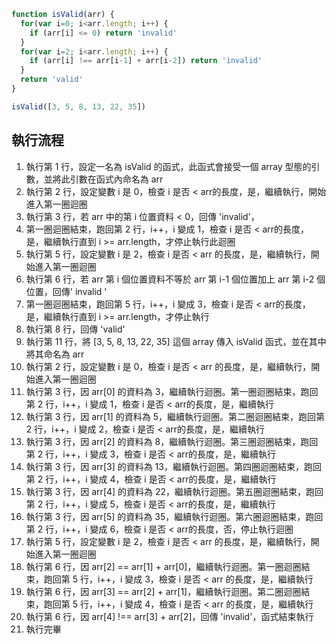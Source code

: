 ``` js
function isValid(arr) {
  for(var i=0; i<arr.length; i++) {
    if (arr[i] <= 0) return 'invalid'
  }
  for(var i=2; i<arr.length; i++) {
    if (arr[i] !== arr[i-1] + arr[i-2]) return 'invalid'
  }
  return 'valid'
}

isValid([3, 5, 8, 13, 22, 35])
```

## 執行流程
1. 執行第 1 行，設定一名為 isValid 的函式，此函式會接受一個 array 型態的引數，並將此引數在函式內命名為 arr
2. 執行第 2 行，設定變數 i 是 0，檢查 i 是否 < arr的長度，是，繼續執行，開始進入第一圈迴圈
3. 執行第 3 行，若 arr 中的第 i 位置資料 < 0，回傳 'invalid'，  
4. 第一圈迴圈結束，跑回第 2 行，i++，i 變成 1，檢查 i 是否 < arr的長度，是，繼續執行直到 i >= arr.length，才停止執行此迴圈
5. 執行第 5 行，設定變數 i 是 2，檢查 i 是否 < arr 的長度，是，繼續執行，開始進入第一圈迴圈
6. 執行第 6 行，若 arr 第 i 個位置資料不等於 arr 第 i-1 個位置加上 arr 第 i-2 個位置，回傳' invalid '
7. 第一圈迴圈結束，跑回第 5 行，i++，i 變成 3，檢查 i 是否 < arr的長度，是，繼續執行直到 i >= arr.length，才停止執行
8. 執行第 8 行，回傳 'valid'
9. 執行第 11 行，將 [3, 5, 8, 13, 22, 35] 這個 array 傳入 isValid 函式，並在其中將其命名為 arr
10. 執行第 2 行，設定變數 i 是 0，檢查 i 是否 < arr 的長度，是，繼續執行，開始進入第一圈迴圈
11. 執行第 3 行，因 arr[0] 的資料為 3，繼續執行迴圈。第一圈迴圈結束，跑回第 2 行，i++，i 變成 1，檢查 i 是否 < arr的長度，是，繼續執行
12. 執行第 3 行，因 arr[1] 的資料為 5，繼續執行迴圈。第二圈迴圈結束，跑回第 2 行，i++，i 變成 2，檢查 i 是否 < arr的長度，是，繼續執行
13. 執行第 3 行，因 arr[2] 的資料為 8，繼續執行迴圈。第三圈迴圈結束，跑回第 2 行，i++，i 變成 3，檢查 i 是否 < arr的長度，是，繼續執行
14. 執行第 3 行，因 arr[3] 的資料為 13，繼續執行迴圈。第四圈迴圈結束，跑回第 2 行，i++，i 變成 4，檢查 i 是否 < arr的長度，是，繼續執行
15. 執行第 3 行，因 arr[4] 的資料為 22，繼續執行迴圈。第五圈迴圈結束，跑回第 2 行，i++，i 變成 5，檢查 i 是否 < arr的長度，是，繼續執行
16. 執行第 3 行，因 arr[5] 的資料為 35，繼續執行迴圈。第六圈迴圈結束，跑回第 2 行，i++，i 變成 6，檢查 i 是否 < arr的長度，否，停止執行迴圈
17. 執行第 5 行，設定變數 i 是 2，檢查 i 是否 < arr 的長度，是，繼續執行，開始進入第一圈迴圈
18. 執行第 6 行，因 arr[2] == arr[1] + arr[0]，繼續執行迴圈。第一圈迴圈結束，跑回第 5 行，i++，i 變成 3，檢查 i 是否 < arr 的長度，是，繼續執行
19. 執行第 6 行，因 arr[3] == arr[2] + arr[1]，繼續執行迴圈。第二圈迴圈結束，跑回第 5 行，i++，i 變成 4，檢查 i 是否 < arr 的長度，是，繼續執行
20. 執行第 6 行，因 arr[4] !== arr[3] + arr[2]，回傳 'invalid'，函式結束執行
21. 執行完畢